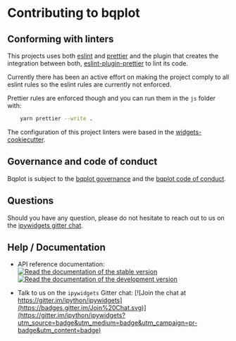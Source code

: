 # Contributing to bqplot

## Conforming with linters

This projects uses both [eslint](https://eslint.org/) and [prettier](https://github.com/prettier/prettier) and the plugin that creates the integration between both, [eslint-plugin-prettier](https://github.com/prettier/eslint-plugin-prettier) to lint its code.

Currently there has been an active effort on making the project comply to all eslint rules so the eslint rules are currently not enforced.

Prettier rules are enforced though and you can run them in the `js` folder with:

```bash
    yarn prettier --write . 
```

The configuration of this project linters were based in the [widgets-cookiecutter](https://github.com/jupyter-widgets/widget-ts-cookiecutter/tree/master/%7B%7Bcookiecutter.github_project_name%7D%7D).

## Governance and code of conduct

Bqplot is subject to the [bqplot governance](https://github.com/bqplot/governance/blob/master/governance.md) and the [bqplot code of conduct](https://github.com/bqplot/governance/blob/master/code_of_conduct.md).

## Questions

Should you have any question, please do not hesitate to reach out to us on the [ipywidgets gitter chat](https://gitter.im/jupyter-widgets/Lobby).

## Help / Documentation

- API reference documentation: [![Read the documentation of the stable version](https://readthedocs.org/projects/pip/badge/?version=stable)](http://bqplot.readthedocs.org/en/stable/) [![Read the documentation of the development version](https://readthedocs.org/projects/pip/badge/?version=latest)](http://bqplot.readthedocs.org/en/latest/)

- Talk to us on the `ipywidgets` Gitter chat: [![Join the chat at https://gitter.im/ipython/ipywidgets](https://badges.gitter.im/Join%20Chat.svg)](https://gitter.im/ipython/ipywidgets?utm_source=badge&utm_medium=badge&utm_campaign=pr-badge&utm_content=badge)

